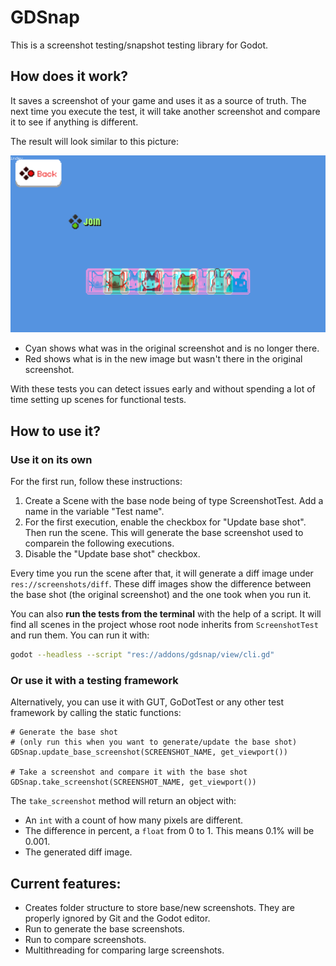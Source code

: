 # GDSnap

This is a screenshot testing/snapshot testing library for Godot.

## How does it work?

It saves a screenshot of your game and uses it as a source of truth. The next time you execute the test, it will take another screenshot and compare it to see if anything is different.

The result will look similar to this picture:

![sample execution](https://github.com/nokorpo/gdsnap/blob/main/examples/sample_result.png?raw=true)

* Cyan shows what was in the original screenshot and is no longer there.
* Red shows what is in the new image but wasn't there in the original screenshot.

With these tests you can detect issues early and without spending a lot of time setting up scenes for functional tests.

## How to use it?

### Use it on its own

For the first run, follow these instructions:

1. Create a Scene with the base node being of type ScreenshotTest. Add a name in the variable "Test name".
2. For the first execution, enable the checkbox for "Update base shot". Then run the scene. This will generate the base screenshot used to comparein the following executions.
3. Disable the "Update base shot" checkbox.

Every time you run the scene after that, it will generate a diff image under `res://screenshots/diff`. These diff images show the difference between the base shot (the original screenshot) and the one took when you run it.

You can also **run the tests from the terminal** with the help of a script. It will find all scenes in the project whose root node inherits from `ScreenshotTest` and run them. You can run it with:

```bash
godot --headless --script "res://addons/gdsnap/view/cli.gd"
```

### Or use it with a testing framework

Alternatively, you can use it with GUT, GoDotTest or any other test framework by calling the static functions:

```gdscript
# Generate the base shot
# (only run this when you want to generate/update the base shot)
GDSnap.update_base_screenshot(SCREENSHOT_NAME, get_viewport())

# Take a screenshot and compare it with the base shot
GDSnap.take_screenshot(SCREENSHOT_NAME, get_viewport())
```

The `take_screenshot` method will return an object with:
* An `int` with a count of how many pixels are different.
* The difference in percent, a `float` from 0 to 1. This means 0.1% will be 0.001.
* The generated diff image.

## Current features:

* Creates folder structure to store base/new screenshots. They are properly ignored by Git and the Godot editor.
* Run to generate the base screenshots.
* Run to compare screenshots.
* Multithreading for comparing large screenshots.

